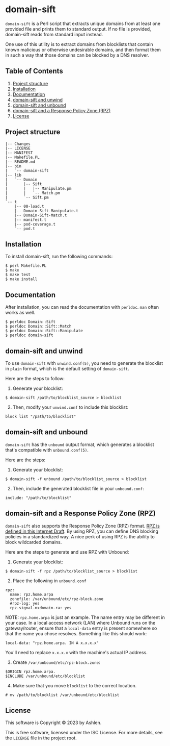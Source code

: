 # domain-sift

`domain-sift` is a Perl script that extracts unique domains from
at least one provided file and prints them to standard output. If
no file is provided, domain-sift reads from standard input instead.

One use of this utility is to extract domains from blocklists
that contain known malicious or otherwise undesirable domains,
and then format them in such a way that those domains can be
blocked by a DNS resolver.

## Table of Contents

1. [Project structure](#project-structure)
2. [Installation](#installation)
3. [Documentation](#documentation)
4. [domain-sift and unwind](#domain-sift-and-unwind)
5. [domain-sift and unbound](#domain-sift-and-unbound)
6. [domain-sift and a Response Policy Zone (RPZ)](#domain-sift-and-a-response-policy-zone-rpz)
7. [License](#license)

## Project structure

```
|-- Changes
|-- LICENSE
|-- MANIFEST
|-- Makefile.PL
|-- README.md
|-- bin
|   `-- domain-sift
|-- lib
|   `-- Domain
|       |-- Sift
|       |   |-- Manipulate.pm
|       |   `-- Match.pm
|       `-- Sift.pm
`-- t
    |-- 00-load.t
    |-- Domain-Sift-Manipulate.t
    |-- Domain-Sift-Match.t
    |-- manifest.t
    |-- pod-coverage.t
    `-- pod.t
```

## Installation

To install domain-sift, run the following commands:

```
$ perl Makefile.PL
$ make
$ make test
$ make install
```

## Documentation

After installation, you can read the documentation with `perldoc`.
`man` often works as well.

```
$ perldoc Domain::Sift
$ perldoc Domain::Sift::Match
$ perldoc Domain::Sift::Manipulate
$ perldoc domain-sift
```

## domain-sift and unwind

To use `domain-sift` with `unwind.conf(5)`, you need to generate
the blocklist in `plain` format, which is the default setting of
`domain-sift`.

Here are the steps to follow:

1. Generate your blocklist:

```
$ domain-sift /path/to/blocklist_source > blocklist
```

2. Then, modify your `unwind.conf` to include this blocklist:

```
block list "/path/to/blocklist"
```

## domain-sift and unbound

`domain-sift` has the `unbound` output format, which generates a
blocklist that's compatible with `unbound.conf(5)`.

Here are the steps:

1. Generate your blocklist:

```
$ domain-sift -f unbound /path/to/blocklist_source > blocklist
```

2. Then, include the generated blocklist file in your `unbound.conf`:

```
include: "/path/to/blocklist"
```

## domain-sift and a Response Policy Zone (RPZ)

`domain-sift` also supports the Response Policy Zone (RPZ) format.
[RPZ is defined in this Internet
Draft](https://datatracker.ietf.org/doc/draft-vixie-dnsop-dns-rpz/).
By using RPZ, you can define DNS blocking policies in a standardized
way. A nice perk of using RPZ is the ability to block wildcarded
domains.

Here are the steps to generate and use RPZ with Unbound:

1. Generate your blocklist:

```
$ domain-sift -f rpz /path/to/blocklist_source > blocklist
```

2. Place the following in `unbound.conf`

```
rpz:
  name: rpz.home.arpa
  zonefile: /var/unbound/etc/rpz-block.zone
  #rpz-log: yes
  rpz-signal-nxdomain-ra: yes
```

NOTE: `rpz.home.arpa` is just an example. The name entry may be
different in your case. In a local access network (LAN) where Unbound
runs on the gateway/router, ensure that a `local-data` entry is
present somewhere so that the name you chose resolves. Something
like this should work:

```
local-data: "rpz.home.arpa. IN A x.x.x.x"
```

You'll need to replace `x.x.x.x` with the machine's actual IP
address.

3. Create `/var/unbound/etc/rpz-block.zone`:

```
$ORIGIN rpz.home.arpa.
$INCLUDE /var/unbound/etc/blocklist
```

4. Make sure that you move `blocklist` to the correct location.

```
# mv /path/to/blocklist /var/unbound/etc/blocklist
```

## License

This software is Copyright © 2023 by Ashlen.

This is free software, licensed under the ISC License. For more
details, see the `LICENSE` file in the project root.
